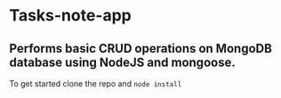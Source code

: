 # Tasks-note-app
Performs basic CRUD operations on MongoDB database using NodeJS and mongoose.
---
To get started clone the repo and ` node install `
